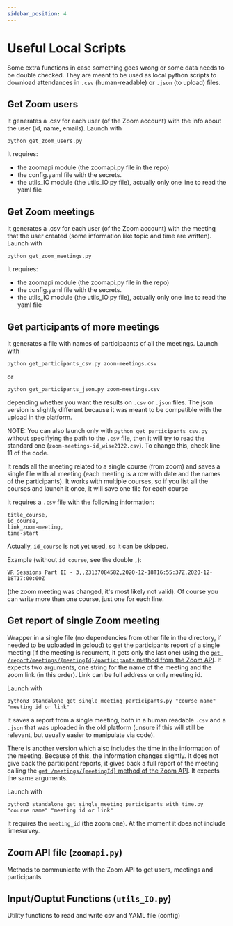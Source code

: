 ```yaml
---
sidebar_position: 4
---
```


# Useful Local Scripts

Some extra functions in case something goes wrong or some data needs to be double checked.
They are meant to be used as local python scripts to download attendances in `.csv` (human-readable) or `.json` (to upload) files.

## Get Zoom users

It generates a .csv for each user (of the Zoom account) with the info about the user (id, name, emails).
Launch with
```
python get_zoom_users.py
```

It requires:
- the zoomapi module (the zoomapi.py file in the repo)
- the config.yaml file with the secrets.
- the utils_IO module (the utils_IO.py file), actually only one line to read the yaml file

## Get Zoom meetings
It generates a .csv for each user (of the Zoom account) with the meeting that the user created (some information like topic and time are written).
Launch with
```
python get_zoom_meetings.py
```

It requires:
- the zoomapi module (the zoomapi.py file in the repo)
- the config.yaml file with the secrets.
- the utils_IO module (the utils_IO.py file), actually only one line to read the yaml file

## Get participants of more meetings
It generates a file with names of participaants of all the meetings.
Launch with
```
python get_participants_csv.py zoom-meetings.csv
```
or
```
python get_participants_json.py zoom-meetings.csv
```
depending whether you want the results on `.csv` or `.json` files.
The json version is slightly different because it was meant to be compatible with the upload in the platform.

NOTE: You can also launch only with `python get_participants_csv.py` without specifiying the path to the `.csv` file, then it will try to read the standard one (`zoom-meetings-id_wise2122.csv`). To change this, check line 11 of the code.

It reads all the meeting related to a single course (from zoom) and saves a single file with all meeting (each meeting is a row with date and the names of the participants).
It works with multiple courses, so if you list all the courses and launch it once, it will save one file for each course

It requires a `.csv` file with the following information:
```
title_course,
id_course,
link_zoom-meeting,
time-start
```
Actually, `id_course` is not yet used, so it can be skipped.

Example (without `id_course`, see the double `,`):
```
VR Sessions Part II - 3,,23137084582,2020-12-18T16:55:37Z,2020-12-18T17:00:00Z
```
(the zoom meeting was changed, it's most likely not valid). Of course you can write more than one course, just one for each line.


## Get report of single Zoom meeting
Wrapper in a single file (no dependencies from other file in the directory, if needed to be uploaded in gcloud) to get the participants report of a single meeting (if the meeting is recurrent, it gets only the last one) using the [`get /report/meetings/{meetingId}/participants` method from the Zoom API](https://marketplace.zoom.us/docs/api-reference/zoom-api/reports/reportmeetingparticipants).
It expects two arguments, one string for the name of the meeting and the zoom link (in this order). Link can be full address or only meeting id.

Launch with
```
python3 standalone_get_single_meeting_participants.py "course name" "meeting id or link"
```

It saves a report from a single meeting, both in a human readable `.csv` and a `.json` that was uploaded in the old platform (unsure if this will still be relevant, but usually easier to manipulate via code).

There is another version which also includes the time in the information of the meeting. Because of this, the information changes slightly.
It does not give back the participant reports, it gives back a full report of the meeting calling the [`get /meetings/{meetingId}` method of the Zoom API](https://marketplace.zoom.us/docs/api-reference/zoom-api/meetings/meeting).
It expects the same arguments.

Launch with
```
python3 standalone_get_single_meeting_participants_with_time.py "course name" "meeting id or link"
```

It requires the `meeting_id` (the zoom one). At the moment it does not include limesurvey.


## Zoom API file (`zoomapi.py`)
Methods to communicate with the Zoom API to get users, meetings and participants

## Input/Ouptut Functions (`utils_IO.py`)
Utility functions to read and write csv and YAML file (config)

